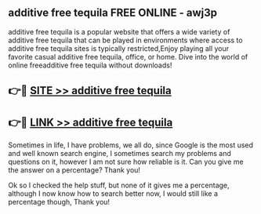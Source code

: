 ## additive free tequila FREE ONLINE - awj3p

additive free tequila is a popular website that offers a wide variety of additive free tequila that can be played in environments where access to additive free tequila sites is typically restricted,Enjoy playing all your favorite casual additive free tequila, office, or home. Dive into the world of online freeadditive free tequila without downloads!

## 👉🔴 [SITE >> additive free tequila](http://news.freeplayer.one?title=additive_free_tequila&ref=FRRE)

## 👉🔴 [LINK >> additive free tequila](http://news.freeplayer.one?title=additive_free_tequila&ref=FREE)

Sometimes in life, I have problems, we all do, since Google is the most used and well known search engine, I sometimes search my problems and questions on it, however I am not sure how reliable is it. Can you give me the answer on a percentage? Thank you!

Ok so I checked the help stuff, but none of it gives me a percentage, although I now know how to search better now, I would still like a percentage though, Thank you!